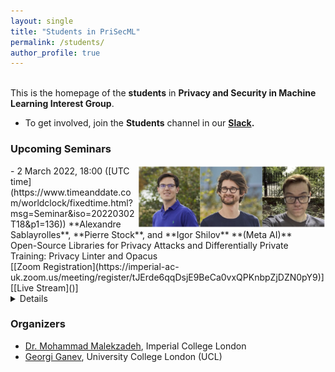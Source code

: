 ```yaml
---
layout: single
title: "Students in PriSecML"
permalink: /students/
author_profile: true
---
```


<br>This is the homepage of the **students** in **Privacy and Security in Machine Learning Interest Group**. 

- To get involved, join the **Students** channel in our **[Slack](https://join.slack.com/t/prisec-ml/shared_invite/zt-13in0oipd-FZcmFJ0r~_0D_xp3yIFuRA).**  



### Upcoming Seminars

<img src="../images/meta_ai_3.jpg" style="float:right;width:300px;height:100px;margin-top:00px">
- 2 March 2022, 18:00 ([UTC time](https://www.timeanddate.com/worldclock/fixedtime.html?msg=Seminar&iso=20220302T18&p1=136))  
**Alexandre Sablayrolles**, **Pierre Stock**, and **Igor Shilov**  
**(Meta AI)**<br>Open-Source Libraries for Privacy Attacks and Differentially Private Training: Privacy Linter and Opacus<br>[[Zoom Registration](https://imperial-ac-uk.zoom.us/meeting/register/tJErde6qqDsjE9BeCa0vxQPKnbpZjDZN0pY9)] [[Live Stream]()]<br><details><br>**Abstract:** As the field of Privacy Preserving ML is advancing, it’s important that researchers and industry practitioners have access to state of the art tools for both research and application purposes. In this talk, we’ll discuss two open-source libraries for Privacy Attacks and Differentially Private training, developed at Meta AI: Privacy Linter and Opacus. We’ll do a deep dive into their capabilities, talk about code architecture and share some practical tips on applying them to a set of real-world problems.<br>
<br>**Bios:** <br> - Alexandre Sablayrolles is a Research Scientist at Facebook AI in Paris, working on the privacy and security of machine learning systems. He received his PhD from Université Grenoble Alpes in 2020, following a joint CIFRE program with Facebook AI.  Prior to that, he completed his Master's degree in Data Science at NYU, and received a B.S. and M.S. in Applied Mathematics and Computer Science from École Polytechnique. Alexandre's research interests include privacy and security, computer vision, and applications of deep learning. Homepage: [https://ai.facebook.com/people/alexandre-sablayrolles/](https://ai.facebook.com/people/alexandre-sablayrolles/) <br> - Pierre Stock joined Facebook AI as a Research Scientist in June 2021. Previously, he was a PhD Resident at Facebook AI Research and ENS de Lyon and defended his PhD around "Efficiency and Redundancy in Neural Networks" in April 2021. His interests include Neural Network Compression and Privacy-Preserving Machine Learning. Homepage: [https://ai.facebook.com/people/pierre-stock/](https://ai.facebook.com/people/pierre-stock/) <br> - Igor Shilov  is a Research Engineer at Facebook AI, working on applied research in privacy preserving machine learning. He is the lead developer of Opacus and has industry experience in building highly scalable ML Systems, including NLP applications, Recommender Systems and Information Retrieval Engines.  Homepage: [https://github.com/ffuuugor](https://github.com/ffuuugor) <br> </details>



### Organizers
- [Dr. Mohammad Malekzadeh](https://mmalekzadeh.github.io/), Imperial College London   
- [Georgi Ganev](https://ganevgv.github.io/), University College London (UCL)  
